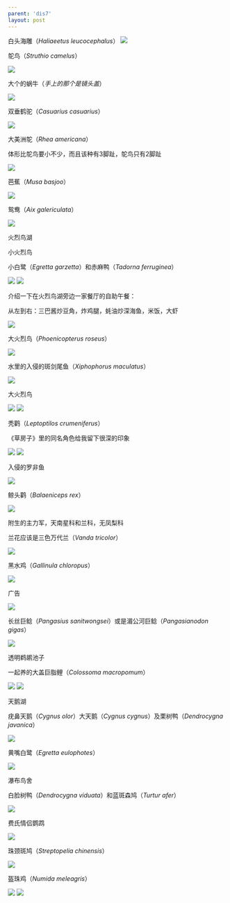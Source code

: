 ```yaml
---
parent: 'dis7'
layout: post
---
```

白头海雕（<i>Haliaeetus leucocephalus</i>）
<img class='disc' src='https://i.postimg.cc/x1XBHg6F/123.jpg'>

鸵鸟（<i>Struthio camelus</i>）

<img class='disc' src='https://i.postimg.cc/J469GS5k/124.jpg'>

大个的蜗牛（<i>手上的那个是镜头盖</i>）

<img class='disc' src='https://i.postimg.cc/kXX0M7KC/125.jpg'>

双垂鹤驼（<i>Casuarius casuarius</i>）

<img class='disc' src='https://i.postimg.cc/vZCkv9j8/126.jpg'>

大美洲鸵（<i>Rhea americana</i>）

体形比鸵鸟要小不少，而且该种有3脚趾，鸵鸟只有2脚趾

<img class='disc' src='https://i.postimg.cc/KYLVpjSP/127.jpg'>

芭蕉（<i>Musa basjoo</i>）

<img class='disc' src='https://i.postimg.cc/mDsnv4B0/128.jpg'>

鸳鸯（<i>Aix galericulata</i>）

<img class='disc' src='https://i.postimg.cc/ZRxQZQq0/129.jpg'>

火烈鸟湖

小火烈鸟

小白鹭（<i>Egretta garzetta</i>）和赤麻鸭（<i>Tadorna ferruginea</i>）

<img class='disc' src='https://i.postimg.cc/7hBQJT0k/130.jpg'>

<img class='disc' src='https://i.postimg.cc/ZYjQMXgM/131.jpg'>

介绍一下在火烈鸟湖旁边一家餐厅的自助午餐：

从左到右：三巴酱炒豆角，炸鸡腿，蚝油炒深海鱼，米饭，大虾

<img class='disc' src='https://i.postimg.cc/qqB57Gtw/132.jpg'>

大火烈鸟（<i>Phoenicopterus roseus</i>）

<img class='disc' src='https://i.postimg.cc/dt1fP4ct/133.jpg'>

水里的入侵的斑剑尾鱼（<i>Xiphophorus maculatus</i>）

<img class='disc' src='https://i.postimg.cc/02BB8D9G/134.jpg'>

大火烈鸟

<img class='disc' src='https://i.postimg.cc/K83s4jY6/135.jpg'>

<img class='disc' src='https://i.postimg.cc/25p9WYbV/136.jpg'>

秃鹳（<i>Leptoptilos crumeniferus</i>）

《草房子》里的同名角色给我留下很深的印象

<img class='disc' src='https://i.postimg.cc/nLvRYWBT/137.jpg'>

<img class='disc' src='https://i.postimg.cc/pTR00BBv/138.jpg'>

入侵的罗非鱼

<img class='disc' src='https://i.postimg.cc/xC56Bbsz/139.jpg'>

鲸头鹳（<i>Balaeniceps rex</i>）

<img class='disc' src='https://i.postimg.cc/3NwthJ6b/140.jpg'>

附生的主力军，天南星科和兰科，无凤梨科

兰花应该是三色万代兰（<i>Vanda tricolor</i>）

<img class='disc' src='https://i.postimg.cc/5ykn2WW9/141.jpg'>

黑水鸡（<i>Gallinula chloropus</i>）

<img class='disc' src='https://i.postimg.cc/wxWWVLRK/142.jpg'>

广告

<img class='disc' src='https://i.postimg.cc/RVNgbhwW/143.jpg'>

长丝巨鲶（<i>Pangasius sanitwongsei</i>）或是湄公河巨鲶（<i>Pangasianodon gigas</i>）

<img class='disc' src='https://i.postimg.cc/bNWmXPR3/144.jpg'>

透明鹈鹕池子

一起养的大盖巨脂鲤（<i>Colossoma macropomum</i>）

<img class='disc' src='https://i.postimg.cc/9Q9JCk8V/145.jpg'>

<img class='disc' src='https://i.postimg.cc/pdtkTB4j/146.jpg'>

天鹅湖

疣鼻天鹅（<i>Cygnus olor</i>）大天鹅（<i>Cygnus cygnus</i>）及栗树鸭（<i>Dendrocygna javanica</i>）

<img class='disc' src='https://i.postimg.cc/nLY2QDfP/147.jpg'>

黄嘴白鹭（<i>Egretta eulophotes</i>）

<img class='disc' src='https://i.postimg.cc/DZxcx3ZQ/148.jpg'>

瀑布鸟舍

白脸树鸭（<i>Dendrocygna viduata</i>）和蓝斑森鸠（<i>Turtur afer</i>）

<img class='disc' src='https://i.postimg.cc/Y9r3NCpq/149.jpg'>

费氏情侣鹦鹉

<img class='disc' src='https://i.postimg.cc/Zn0xgsBG/150.jpg'>

珠颈斑鸠（<i>Streptopelia chinensis</i>）

<img class='disc' src='https://i.postimg.cc/NFVkw8R5/151.jpg'>

盔珠鸡（<i>Numida meleagris</i>）

<img class='disc' src='https://i.postimg.cc/J4DQ5gWJ/152.jpg'>

<img class='disc' src='https://i.postimg.cc/PfF4ZH0T/153.jpg'>
